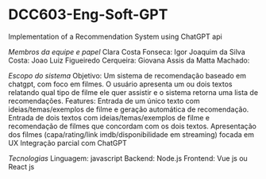 # DCC603-Eng-Soft-GPT
Implementation of a Recommendation System using ChatGPT api

*Membros da equipe e papel*
  Clara Costa Fonseca:
  Igor Joaquim da Silva Costa:
  Joao Luiz Figueiredo Cerqueira:
  Giovana Assis da Matta Machado:

*Escopo do sistema*
  Objetivo: 
    Um sistema de recomendação baseado em chatgpt, com foco em filmes. O usuário apresenta um ou dois textos relatando qual tipo de filme ele quer assistir e o sistema retorna uma lista de recomendações.
  Features: 
    Entrada de um único texto com ideias/temas/exemplos de filme e geração automática de recomendação.
    Entrada de dois textos com ideias/temas/exemplos de filme e recomendação de filmes que concordam com os dois textos.
    Apresentação dos filmes (capa/rating/link imdb/disponibilidade em streaming) focada em UX
    Integração parcial com ChatGPT
  
*Tecnologias*
  Linguagem: javascript
  Backend: Node.js
  Frontend: Vue js ou React js
